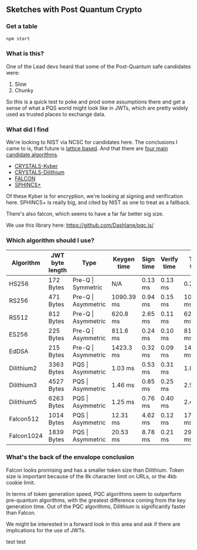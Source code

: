 ## Sketches with Post Quantum Crypto

### Get a table

```bash
npm start
```

### What is this?

One of the Lead devs heard that some of the Post-Quantum safe candidates were:

1. Slow
2. Chunky

So this is a quick test to poke and prod some assumptions there and get a sense of what a PQS
world might look like in JWTs, which are pretty widely used as trusted places to exchange data.

### What did I find

We're looking to NIST via NCSC for candidates here.
The conclusions I came to is, that future is [lattice based](https://nvlpubs.nist.gov/nistpubs/FIPS/NIST.FIPS.204.pdf).
And that there are [four main candidate algorithms](https://www.nist.gov/news-events/news/2022/07/nist-announces-first-four-quantum-resistant-cryptographic-algorithms).

  - [CRYSTALS-Kyber](https://pq-crystals.org/kyber/index.shtml)
  - [CRYSTALS-Dilithium](https://pq-crystals.org/dilithium/index.shtml)
  - [FALCON](https://falcon-sign.info/)
  - [SPHINCS+](https://sphincs.org/)

Of these Kyber is for encryption, we're looking at signing and verification here.
SPHINCS+ is really big, and cited by NIST as one to treat as a fallback.

There's also falcon, which seems to have a far far better sig size.

We use this library here: https://github.com/Dashlane/pqc.js/

### Which algorithm should I use?

| Algorithm  | JWT byte length | Type                | Keygen time | Sign time | Verify time | Total time |
| ---------- | --------------- | ------------------- | ----------- | --------- | ----------- | ---------- |
| HS256      | 172 Bytes       | Pre-Q \| Symmetric  | N/A         | 0.13 ms   | 0.13 ms     | 0.26 ms    |
| RS256      | 471 Bytes       | Pre-Q \| Asymmetric | 1090.39 ms  | 0.94 ms   | 0.15 ms     | 1091.48 ms |
| RS512      | 812 Bytes       | Pre-Q \| Asymmetric | 620.8 ms    | 2.65 ms   | 0.11 ms     | 623.56 ms  |
| ES256      | 225 Bytes       | Pre-Q \| Asymmetric | 811.6 ms    | 0.24 ms   | 0.10 ms     | 811.94 ms  |
| EdDSA      | 215 Bytes       | Pre-Q \| Asymmetric | 1423.3 ms   | 0.32 ms   | 0.09 ms     | 1423.71 ms |
| Dilithium2 | 3363 Bytes      | PQS \| Asymmetric   | 1.03 ms     | 0.53 ms   | 0.31 ms     | 1.87 ms    |
| Dilithium3 | 4527 Bytes      | PQS \| Asymmetric   | 1.46 ms     | 0.85 ms   | 0.25 ms     | 2.56 ms    |
| Dilithium5 | 6263 Bytes      | PQS \| Asymmetric   | 1.25 ms     | 0.76 ms   | 0.40 ms     | 2.41 ms    |
| Falcon512  | 1014 Bytes      | PQS \| Asymmetric   | 12.31 ms    | 4.62 ms   | 0.12 ms     | 17.05 ms   |
| Falcon1024 | 1839 Bytes      | PQS \| Asymmetric   | 20.53 ms    | 8.78 ms   | 0.21 ms     | 29.52 ms   |

### What's the back of the envalope conclusion

Falcon looks promising and has a smaller token size than Dilithium. Token size is important because of the 8k character limit on URLs, or the 4kb cookie limit.

In terms of token generation speed, PQC algorithms seem to outperform pre-quantum algorithms, with the greatest difference coming from the key generation time. Out of the PQC algorithms, Dilithium is significantly faster than Falcon.

We might be interested in a forward look in this area and ask if there are implications for the use of JWTs.

test test